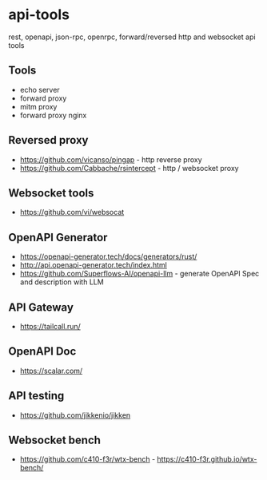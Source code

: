 # api-tools

rest, openapi, json-rpc, openrpc, forward/reversed http and websocket api tools

## Tools

* echo server
* forward proxy
* mitm proxy
* forward proxy nginx

## Reversed proxy

* <https://github.com/vicanso/pingap> - http reverse proxy
* <https://github.com/Cabbache/rsintercept> - http / websocket proxy

## Websocket tools

* <https://github.com/vi/websocat>

## OpenAPI Generator

* <https://openapi-generator.tech/docs/generators/rust/>
* <http://api.openapi-generator.tech/index.html>
* <https://github.com/Superflows-AI/openapi-llm> - generate OpenAPI Spec and description with LLM

## API Gateway

* <https://tailcall.run/>

## OpenAPI Doc

* <https://scalar.com/>

## API testing

* <https://github.com/jikkenio/jikken>

## Websocket bench

* <https://github.com/c410-f3r/wtx-bench> - <https://c410-f3r.github.io/wtx-bench/>
